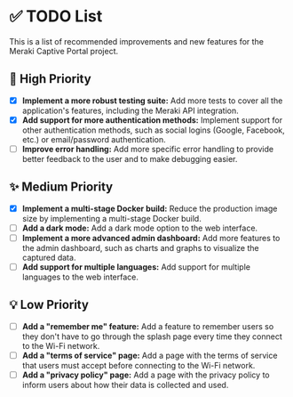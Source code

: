# ✅ TODO List

This is a list of recommended improvements and new features for the Meraki Captive Portal project.

## 🚀 High Priority

-   [x] **Implement a more robust testing suite:** Add more tests to cover all the application's features, including the Meraki API integration.
-   [x] **Add support for more authentication methods:** Implement support for other authentication methods, such as social logins (Google, Facebook, etc.) or email/password authentication.
-   [ ] **Improve error handling:** Add more specific error handling to provide better feedback to the user and to make debugging easier.

## ✨ Medium Priority

-   [x] **Implement a multi-stage Docker build:** Reduce the production image size by implementing a multi-stage Docker build.
-   [ ] **Add a dark mode:** Add a dark mode option to the web interface.
-   [ ] **Implement a more advanced admin dashboard:** Add more features to the admin dashboard, such as charts and graphs to visualize the captured data.
-   [ ] **Add support for multiple languages:** Add support for multiple languages to the web interface.

## 💡 Low Priority

-   [ ] **Add a "remember me" feature:** Add a feature to remember users so they don't have to go through the splash page every time they connect to the Wi-Fi network.
-   [ ] **Add a "terms of service" page:** Add a page with the terms of service that users must accept before connecting to the Wi-Fi network.
-   [ ] **Add a "privacy policy" page:** Add a page with the privacy policy to inform users about how their data is collected and used.
